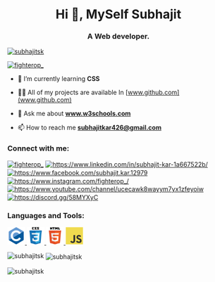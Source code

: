 <h1 align="center">Hi 👋, MySelf Subhajit</h1>
<h3 align="center">A Web developer.</h3>

<p align="left"> <a href="https://github.com/ryo-ma/github-profile-trophy"><img src="https://github-profile-trophy.vercel.app/?username=subhajitsk" alt="subhajitsk" /></a> </p>

<p align="left"> <a href="https://twitter.com/fighterop_" target="blank"><img src="https://img.shields.io/twitter/follow/fighterop_?logo=twitter&style=for-the-badge" alt="fighterop_" /></a> </p>

- 🌱 I’m currently learning **CSS**

- 👨‍💻 All of my projects are available In [www.github.com](www.github.com)

- 💬 Ask me about **www.w3schools.com**

- 📫 How to reach me **subhajitkar426@gmail.com**

<h3 align="left">Connect with me:</h3>
<p align="left">
<a href="https://twitter.com/fighterop_" target="blank"><img align="center" src="https://raw.githubusercontent.com/rahuldkjain/github-profile-readme-generator/master/src/images/icons/Social/twitter.svg" alt="fighterop_" height="30" width="40" /></a>
<a href="https://linkedin.com/in/https://www.linkedin.com/in/subhajit-kar-1a667522b/" target="blank"><img align="center" src="https://raw.githubusercontent.com/rahuldkjain/github-profile-readme-generator/master/src/images/icons/Social/linked-in-alt.svg" alt="https://www.linkedin.com/in/subhajit-kar-1a667522b/" height="30" width="40" /></a>
<a href="https://fb.com/https://www.facebook.com/subhajit.kar.12979" target="blank"><img align="center" src="https://raw.githubusercontent.com/rahuldkjain/github-profile-readme-generator/master/src/images/icons/Social/facebook.svg" alt="https://www.facebook.com/subhajit.kar.12979" height="30" width="40" /></a>
<a href="https://instagram.com/https://www.instagram.com/fighterop_/" target="blank"><img align="center" src="https://raw.githubusercontent.com/rahuldkjain/github-profile-readme-generator/master/src/images/icons/Social/instagram.svg" alt="https://www.instagram.com/fighterop_/" height="30" width="40" /></a>
<a href="https://www.youtube.com/c/https://www.youtube.com/channel/ucecawk8wayym7yx1zfeyoiw" target="blank"><img align="center" src="https://raw.githubusercontent.com/rahuldkjain/github-profile-readme-generator/master/src/images/icons/Social/youtube.svg" alt="https://www.youtube.com/channel/ucecawk8wayym7yx1zfeyoiw" height="30" width="40" /></a>
<a href="https://discord.gg/https://discord.gg/58MYXyC" target="blank"><img align="center" src="https://raw.githubusercontent.com/rahuldkjain/github-profile-readme-generator/master/src/images/icons/Social/discord.svg" alt="https://discord.gg/58MYXyC" height="30" width="40" /></a>
</p>

<h3 align="left">Languages and Tools:</h3>
<p align="left"> <a href="https://www.cprogramming.com/" target="_blank" rel="noreferrer"> <img src="https://raw.githubusercontent.com/devicons/devicon/master/icons/c/c-original.svg" alt="c" width="40" height="40"/> </a> <a href="https://www.w3schools.com/css/" target="_blank" rel="noreferrer"> <img src="https://raw.githubusercontent.com/devicons/devicon/master/icons/css3/css3-original-wordmark.svg" alt="css3" width="40" height="40"/> </a> <a href="https://www.w3.org/html/" target="_blank" rel="noreferrer"> <img src="https://raw.githubusercontent.com/devicons/devicon/master/icons/html5/html5-original-wordmark.svg" alt="html5" width="40" height="40"/> </a> <a href="https://developer.mozilla.org/en-US/docs/Web/JavaScript" target="_blank" rel="noreferrer"> <img src="https://raw.githubusercontent.com/devicons/devicon/master/icons/javascript/javascript-original.svg" alt="javascript" width="40" height="40"/> </a> </p>

<p><img align="left" src="https://github-readme-stats.vercel.app/api/top-langs?username=subhajitsk&show_icons=true&locale=en&layout=compact" alt="subhajitsk" /></p>

<p>&nbsp;<img align="center" src="https://github-readme-stats.vercel.app/api?username=subhajitsk&show_icons=true&locale=en" alt="subhajitsk" /></p>

<p><img align="center" src="https://github-readme-streak-stats.herokuapp.com/?user=subhajitsk&" alt="subhajitsk" /></p>
